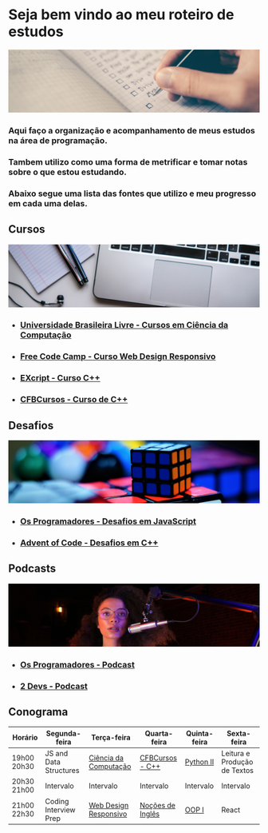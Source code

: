 # Seja bem vindo ao meu roteiro de estudos

<img src="https://github.com/ValdineiJunior/roteiro-de-estudos/blob/main/images/banner-roteiro-de-estudos.png?raw=true"/>

### Aqui faço a organização e acompanhamento de meus estudos na área de programação.

### Tambem utilizo como uma forma de metrificar e tomar notas sobre o que estou estudando.

### Abaixo segue uma lista das fontes que utilizo e meu progresso em cada uma delas.

## Cursos
<img src="https://github.com/ValdineiJunior/roteiro-de-estudos/blob/main/images/cursos-roteiro-de-estudos.png?raw=true"/>
  
- ### [Universidade Brasileira Livre  - Cursos em Ciência da Computação](https://github.com/ValdineiJunior/roteiro-de-estudos/issues/1)

- ### [Free Code Camp - Curso Web Design Responsivo](https://github.com/ValdineiJunior/roteiro-de-estudos/issues/2)

- ### [EXcript - Curso C++](https://github.com/ValdineiJunior/roteiro-de-estudos/issues/26)

- ### [CFBCursos - Curso de C++](https://github.com/ValdineiJunior/roteiro-de-estudos/issues/31)

## Desafios

<img src="https://github.com/ValdineiJunior/roteiro-de-estudos/blob/main/images/desafio-roteiro-de-estudos.png?raw=true"/>

- ### [Os Programadores - Desafios em JavaScript](https://github.com/ValdineiJunior/roteiro-de-estudos/issues/3)

- ### [Advent of Code - Desafios em C++](https://github.com/ValdineiJunior/roteiro-de-estudos/issues/27)
  
## Podcasts

<img src="https://github.com/ValdineiJunior/roteiro-de-estudos/blob/main/images/podcast-roteiro-de-estudos.png?raw=true"/>

- ### [Os Programadores - Podcast](https://github.com/ValdineiJunior/roteiro-de-estudos/issues/6)
- ### [2 Devs - Podcast](https://github.com/ValdineiJunior/roteiro-de-estudos/issues/7)


## Conograma

| Horário     | Segunda-feira            | Terça-feira         | Quarta-feira      | Quinta-feira | Sexta-feira                 |
|-------------|------------------------|-----------------------|------------------|--------------|------------------------------|
| 19h00 20h30 | JS and Data Structures | [Ciência da Computação](https://ead.napratica.org.br/enrollments) | [CFBCursos - C++](https://www.youtube.com/playlist?list=PLx4x_zx8csUjczg1qPHavU1vw1IkBcm40)  | [Python II](https://pt.coursera.org/learn/ciencia-computacao-python-conceitos-2)    | Leitura e Produção de Textos |
| 20h30 21h00 | Intervalo              | Intervalo             | Intervalo        | Intervalo    | Intervalo                    |
| 21h00 22h30 | Coding Interview Prep              | [Web Design Responsivo](https://www.freecodecamp.org/learn/2022/responsive-web-design/) | [Noções de Inglês](https://www.youtube.com/playlist?list=PLxI8Can9yAHeYb4-3dXwiY2Z9VdqhnqpM) | [OOP I](https://www.coursera.org/learn/lab-poo-parte-1)        | React         |
